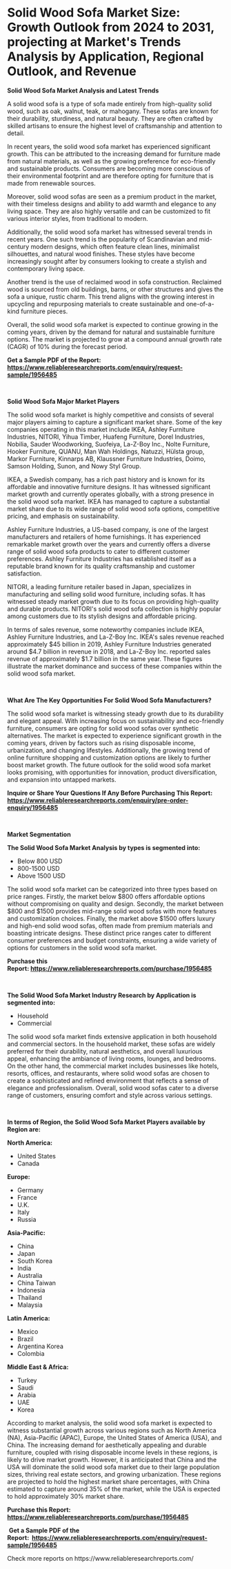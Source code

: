 <p><h1>Solid Wood Sofa Market Size: Growth Outlook from 2024 to 2031, projecting at Market's Trends Analysis by Application, Regional Outlook, and Revenue</h1></p><p><strong>Solid Wood Sofa Market Analysis and Latest Trends</strong></p>
<p><p>A solid wood sofa is a type of sofa made entirely from high-quality solid wood, such as oak, walnut, teak, or mahogany. These sofas are known for their durability, sturdiness, and natural beauty. They are often crafted by skilled artisans to ensure the highest level of craftsmanship and attention to detail.</p><p>In recent years, the solid wood sofa market has experienced significant growth. This can be attributed to the increasing demand for furniture made from natural materials, as well as the growing preference for eco-friendly and sustainable products. Consumers are becoming more conscious of their environmental footprint and are therefore opting for furniture that is made from renewable sources.</p><p>Moreover, solid wood sofas are seen as a premium product in the market, with their timeless designs and ability to add warmth and elegance to any living space. They are also highly versatile and can be customized to fit various interior styles, from traditional to modern.</p><p>Additionally, the solid wood sofa market has witnessed several trends in recent years. One such trend is the popularity of Scandinavian and mid-century modern designs, which often feature clean lines, minimalist silhouettes, and natural wood finishes. These styles have become increasingly sought after by consumers looking to create a stylish and contemporary living space.</p><p>Another trend is the use of reclaimed wood in sofa construction. Reclaimed wood is sourced from old buildings, barns, or other structures and gives the sofa a unique, rustic charm. This trend aligns with the growing interest in upcycling and repurposing materials to create sustainable and one-of-a-kind furniture pieces.</p><p>Overall, the solid wood sofa market is expected to continue growing in the coming years, driven by the demand for natural and sustainable furniture options. The market is projected to grow at a compound annual growth rate (CAGR) of 10% during the forecast period.</p></p>
<p><strong>Get a Sample PDF of the Report:&nbsp; <a href="https://www.reliableresearchreports.com/enquiry/request-sample/1956485">https://www.reliableresearchreports.com/enquiry/request-sample/1956485</a></strong></p>
<p>&nbsp;</p>
<p><strong>Solid Wood Sofa Major Market Players</strong></p>
<p><p>The solid wood sofa market is highly competitive and consists of several major players aiming to capture a significant market share. Some of the key companies operating in this market include IKEA, Ashley Furniture Industries, NITORI, Yihua Timber, Huafeng Furniture, Dorel Industries, Nobilia, Sauder Woodworking, Suofeiya, La-Z-Boy Inc., Nolte Furniture, Hooker Furniture, QUANU, Man Wah Holdings, Natuzzi, Hülsta group, Markor Furniture, Kinnarps AB, Klaussner Furniture Industries, Doimo, Samson Holding, Sunon, and Nowy Styl Group.</p><p>IKEA, a Swedish company, has a rich past history and is known for its affordable and innovative furniture designs. It has witnessed significant market growth and currently operates globally, with a strong presence in the solid wood sofa market. IKEA has managed to capture a substantial market share due to its wide range of solid wood sofa options, competitive pricing, and emphasis on sustainability.</p><p>Ashley Furniture Industries, a US-based company, is one of the largest manufacturers and retailers of home furnishings. It has experienced remarkable market growth over the years and currently offers a diverse range of solid wood sofa products to cater to different customer preferences. Ashley Furniture Industries has established itself as a reputable brand known for its quality craftsmanship and customer satisfaction.</p><p>NITORI, a leading furniture retailer based in Japan, specializes in manufacturing and selling solid wood furniture, including sofas. It has witnessed steady market growth due to its focus on providing high-quality and durable products. NITORI's solid wood sofa collection is highly popular among customers due to its stylish designs and affordable pricing.</p><p>In terms of sales revenue, some noteworthy companies include IKEA, Ashley Furniture Industries, and La-Z-Boy Inc. IKEA's sales revenue reached approximately $45 billion in 2019, Ashley Furniture Industries generated around $4.7 billion in revenue in 2018, and La-Z-Boy Inc. reported sales revenue of approximately $1.7 billion in the same year. These figures illustrate the market dominance and success of these companies within the solid wood sofa market.</p></p>
<p>&nbsp;</p>
<p><strong>What Are The Key Opportunities For Solid Wood Sofa Manufacturers?</strong></p>
<p><p>The solid wood sofa market is witnessing steady growth due to its durability and elegant appeal. With increasing focus on sustainability and eco-friendly furniture, consumers are opting for solid wood sofas over synthetic alternatives. The market is expected to experience significant growth in the coming years, driven by factors such as rising disposable income, urbanization, and changing lifestyles. Additionally, the growing trend of online furniture shopping and customization options are likely to further boost market growth. The future outlook for the solid wood sofa market looks promising, with opportunities for innovation, product diversification, and expansion into untapped markets.</p></p>
<p><strong>Inquire or Share Your Questions If Any Before Purchasing This Report: <a href="https://www.reliableresearchreports.com/enquiry/pre-order-enquiry/1956485">https://www.reliableresearchreports.com/enquiry/pre-order-enquiry/1956485</a></strong></p>
<p>&nbsp;</p>
<p><strong>Market Segmentation</strong></p>
<p><strong>The Solid Wood Sofa Market Analysis by types is segmented into:</strong></p>
<p><ul><li>Below 800 USD</li><li>800-1500 USD</li><li>Above 1500 USD</li></ul></p>
<p><p>The solid wood sofa market can be categorized into three types based on price ranges. Firstly, the market below $800 offers affordable options without compromising on quality and design. Secondly, the market between $800 and $1500 provides mid-range solid wood sofas with more features and customization choices. Finally, the market above $1500 offers luxury and high-end solid wood sofas, often made from premium materials and boasting intricate designs. These distinct price ranges cater to different consumer preferences and budget constraints, ensuring a wide variety of options for customers in the solid wood sofa market.</p></p>
<p><strong>Purchase this Report:&nbsp;<a href="https://www.reliableresearchreports.com/purchase/1956485">https://www.reliableresearchreports.com/purchase/1956485</a></strong></p>
<p>&nbsp;</p>
<p><strong>The Solid Wood Sofa Market Industry Research by Application is segmented into:</strong></p>
<p><ul><li>Household</li><li>Commercial</li></ul></p>
<p><p>The solid wood sofa market finds extensive application in both household and commercial sectors. In the household market, these sofas are widely preferred for their durability, natural aesthetics, and overall luxurious appeal, enhancing the ambiance of living rooms, lounges, and bedrooms. On the other hand, the commercial market includes businesses like hotels, resorts, offices, and restaurants, where solid wood sofas are chosen to create a sophisticated and refined environment that reflects a sense of elegance and professionalism. Overall, solid wood sofas cater to a diverse range of customers, ensuring comfort and style across various settings.</p></p>
<p>&nbsp;</p>
<p><strong>In terms of Region, the Solid Wood Sofa Market Players available by Region are:</strong></p>
<p>
    <p> <strong> North America: </strong>
        <ul>
            <li>United States</li>
            <li>Canada</li>
        </ul>
        </p> 
    <p> <strong> Europe: </strong>
        <ul>
            <li>Germany</li>
            <li>France</li>
            <li>U.K.</li>
            <li>Italy</li>
            <li>Russia</li>
        </ul>
        </p> 
    <p> <strong> Asia-Pacific: </strong>
        <ul>
            <li>China</li>
            <li>Japan</li>
            <li>South Korea</li>
            <li>India</li>
            <li>Australia</li>
            <li>China Taiwan</li>
            <li>Indonesia</li>
            <li>Thailand</li>
            <li>Malaysia</li>
        </ul>
        </p> 
    <p> <strong> Latin America: </strong>
        <ul>
            <li>Mexico</li>
            <li>Brazil</li>
            <li>Argentina Korea</li>
            <li>Colombia</li>
        </ul>
        </p> 
    <p> <strong> Middle East & Africa: </strong>
        <ul>
            <li>Turkey</li>
            <li>Saudi</li>
            <li>Arabia</li>
            <li>UAE</li>
            <li>Korea</li>
        </ul>
    </p>
    </p>
<p><p>According to market analysis, the solid wood sofa market is expected to witness substantial growth across various regions such as North America (NA), Asia-Pacific (APAC), Europe, the United States of America (USA), and China. The increasing demand for aesthetically appealing and durable furniture, coupled with rising disposable income levels in these regions, is likely to drive market growth. However, it is anticipated that China and the USA will dominate the solid wood sofa market due to their large population sizes, thriving real estate sectors, and growing urbanization. These regions are projected to hold the highest market share percentages, with China estimated to capture around 35% of the market, while the USA is expected to hold approximately 30% market share.</p></p>
<p><strong>Purchase this Report: <a href="https://www.reliableresearchreports.com/purchase/1956485">https://www.reliableresearchreports.com/purchase/1956485</a></strong></p>
<p>&nbsp;<strong>Get a Sample PDF of the Report:&nbsp;&nbsp;<a href="https://www.reliableresearchreports.com/enquiry/request-sample/1956485">https://www.reliableresearchreports.com/enquiry/request-sample/1956485</a></strong></p>
<p><strong></strong></p>
<p>Check more reports on https://www.reliableresearchreports.com/</p>